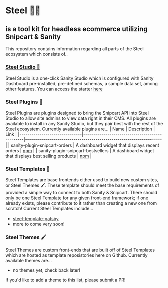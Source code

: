 # Steel 🤘🏻
## is a tool kit for headless ecommerce utilizing Snipcart &amp; Sanity

This repository contains information regarding all parts of the Steel ecosystem which consists of..

### [Steel Studio 🎨](https://github.com/stordahl/steel-studio)
Steel Studio is a one-click Sanity Studio which is configured with Sanity Dashboard pre-installed, pre-defined schemas, a sample data set, among other features.
You can access the starter [here](https://www.sanity.io/create?template=stordahl/steel-studio)

### Steel Plugins 🔌
Steel Plugins are plugins designed to bring the Snipcart API into Steel Studio to allow site admins to view data right in their CMS. All plugins are available to install in any Sanity Studio, but they pair best with the rest of the Steel ecosystem. Currently available plugins are...
| Name                          | Description                                    | Link                                                               |
|-------------------------------|------------------------------------------------|--------------------------------------------------------------------|
| sanity-plugin-snipcart-orders | A dashboard widget that displays recent orders | [npm](https://www.npmjs.com/package/sanity-plugin-snipcart-orders) |
| sanity-plugin-snipcart-bestsellers | A dashboard widget that displays best selling products | [npm](https://www.npmjs.com/package/sanity-plugin-snipcart-bestsellers) |

### Steel Templates 🧩
Steel Templates are base frontends either used to build new custom sites, or Steel Themes 🖌️. These template should meet the base requirements of provided a simple way to connect to both Sanity & Snipcart. There should only be one Steel Template for any given front-end framework; if one already exists, please contribute to it rather than creating a new one from scratch! Current Steel Templates include...
- [steel-template-gatsby](https://github.com/stordahl/steel-template-gatsby)
- more to come very soon!

### Steel Themes 🖌️
Steel Themes are custom front-ends that are built off of Steel Templates which are hosted as template reposistories here on Github. Currently available themes are...
- no themes yet, check back later!

If you'd like to add a theme to this list, please submit a PR!
